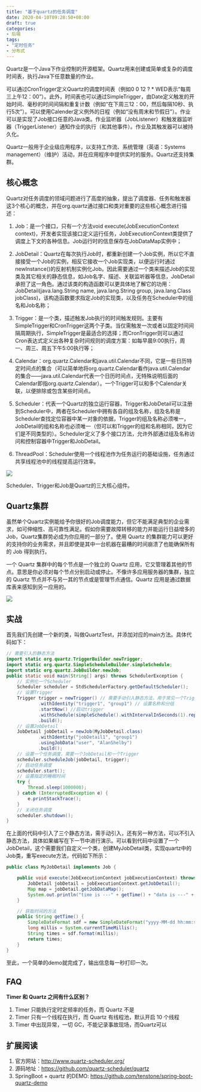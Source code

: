 ```yaml
---
title: "基于quartz的任务调度"
date: 2020-04-10T09:28:50+08:00
draft: true
categories:
- 后端
tags:
- "定时任务"
- 分布式
---
```


Quartz是一个Java下作业控制的开源框架。Quartz用来创建或简单或复杂的调度时间表，执行Java下任意数量的作业。

可以通过CronTrigger定义Quartz的调度时间表（例如0 0 12 ? * WED表示“每周三上午12：00”）。此外，时间表也可以通过SimpleTrigger，由Date定义触发的开始时间、毫秒的时间间隔和重复计数（例如“在下周三12：00，然后每隔10秒、执行5次”）。可以使用Calender定义例外的日程（例如“没有周末和节假日”）。作业可以是实现了Job接口任意的Java类。作业监听器（JobListener）和触发器监听器（TriggerListener）通知作业的执行（和其他事件）。作业及其触发器可以被持久化。

Quartz一般用于企业级应用程序，以支持工作流、系统管理（英语：Systems management）（维护）活动，并在应用程序中提供实时的服务。Quartz还支持集群。

<!--more-->

## 核心概念

Quartz对任务调度的领域问题进行了高度的抽象，提出了调度器、任务和触发器这3个核心的概念，并在org.quartz通过接口和类对重要的这些核心概念进行描述：

1. Job：是一个接口，只有一个方法void execute(JobExecutionContext context)，开发者实现该接口定义运行任务，JobExecutionContext类提供了调度上下文的各种信息。Job运行时的信息保存在JobDataMap实例中；

1. JobDetail：Quartz在每次执行Job时，都重新创建一个Job实例，所以它不直接接受一个Job的实例，相反它接收一个Job实现类，以便运行时通过newInstance()的反射机制实例化Job。因此需要通过一个类来描述Job的实现类及其它相关的静态信息，如Job名字、描述、关联监听器等信息，JobDetail承担了这一角色。通过该类的构造函数可以更具体地了解它的功用：JobDetail(java.lang.String name, java.lang.String group, java.lang.Class jobClass)，该构造函数要求指定Job的实现类，以及任务在Scheduler中的组名和Job名称；

1. Trigger：是一个类，描述触发Job执行的时间触发规则。主要有SimpleTrigger和CronTrigger这两个子类。当仅需触发一次或者以固定时间间隔周期执行，SimpleTrigger是最适合的选择；而CronTrigger则可以通过Cron表达式定义出各种复杂时间规则的调度方案：如每早晨9:00执行，周一、周三、周五下午5:00执行等；

1. Calendar：org.quartz.Calendar和java.util.Calendar不同，它是一些日历特定时间点的集合（可以简单地将org.quartz.Calendar看作java.util.Calendar的集合——java.util.Calendar代表一个日历时间点，无特殊说明后面的Calendar即指org.quartz.Calendar）。一个Trigger可以和多个Calendar关联，以便排除或包含某些时间点。

1. Scheduler：代表一个Quartz的独立运行容器，Trigger和JobDetail可以注册到Scheduler中，两者在Scheduler中拥有各自的组及名称，组及名称是Scheduler查找定位容器中某一对象的依据，Trigger的组及名称必须唯一，JobDetail的组和名称也必须唯一（但可以和Trigger的组和名称相同，因为它们是不同类型的）。Scheduler定义了多个接口方法，允许外部通过组及名称访问和控制容器中Trigger和JobDetail。
   
1. ThreadPool：Scheduler使用一个线程池作为任务运行的基础设施，任务通过共享线程池中的线程提高运行效率。

![](/images/posts/2020/quartz.png)

Scheduler、Trigger和Job是Quartz的三大核心组件。

## Quartz集群

虽然单个Quartz实例能给予你很好的Job调度能力，但它不能满足典型的企业需求，如可伸缩性、高可靠性满足。假如你需要故障转移的能力并能运行日益增多的 Job，Quartz集群势必成为你应用的一部分了。使用 Quartz 的集群能力可以更好的支持你的业务需求，并且即使是其中一台机器在最糟的时间崩溃了也能确保所有的 Job 得到执行。

一个 Quartz 集群中的每个节点是一个独立的 Quartz 应用，它又管理着其他的节点。意思是你必须对每个节点分别启动或停止。不像许多应用服务器的集群，独立的 Quartz 节点并不与另一其的节点或是管理节点通信。Quartz 应用是通过数据库表来感知到另一应用的。

![](/images/posts/2020/quartz-distributed.webp)

## 实战

首先我们先创建一个新的类，叫做QuartzTest，并添加对应的main方法。具体代码如下：

```Java
// 需要引入的静态方法
import static org.quartz.TriggerBuilder.newTrigger;
import static org.quartz.SimpleScheduleBuilder.simpleSchedule;
import static org.quartz.JobBuilder.newJob;
public static void main(String[] args) throws SchedulerException {
    // 实例化一个Scheduler
    Scheduler scheduler = StdSchedulerFactory.getDefaultScheduler();
    // 设置Trigger
    Trigger trigger = newTrigger() // 需要手动引入静态方法，用于常见一个Trigger
            .withIdentity("trigger1", "group1") // 设置名称和分组
            .startNow() //启动trigger
            .withSchedule(simpleSchedule().withIntervalInSeconds(1).repeatForever()) // 设置任务调度的类型、时间间隔和持续触发
            .build();
    // 设置JobDetail
    JobDetail jobDetail = newJob(MyJobDetail.class)
            .withIdentity("jobDetail1", "group1")
            .usingJobData("user", "AlanShelby")
            .build();
    // 设置一个任务调度，需要一个JobDetail和一个Trigger
    scheduler.scheduleJob(jobDetail, trigger);
    // 启动任务调度
    scheduler.start();
    // 设置指定的睡眠时间
    try {
        Thread.sleep(1000000);
    } catch (InterruptedException e) {
        e.printStackTrace();
    }
    // 关闭任务调度
    scheduler.shutdown();
}
```
在上面的代码中引入了三个静态方法，需手动引入，还有另一种方法，可以不引入静态方法，具体如果编写在下一节中进行演示。可以看到代码中设置了一个JobDetail，这个需要我们自定义一个类，创建MyJobDetail类，实现quartz中的Job类，重写execute方法，代码如下所示：
   
```Java
public class MyJobDetail implements Job {

    public void execute(JobExecutionContext jobExecutionContext) throws JobExecutionException {
        JobDetail jobDetail = jobExecutionContext.getJobDetail();
        Map map = jobDetail.getJobDataMap();
        System.out.println("time is ---" + getTime() + "data is ---" + map.get("user"));
    }

    // 获取时间的方法
    public String getTime() {
        SimpleDateFormat sdf = new SimpleDateFormat("yyyy-MM-dd hh:mm:ss SSS");
        long millis = System.currentTimeMillis();
        String times = sdf.format(millis);
        return times;
    }
}
```
至此，一个简单的demo就完成了，输出信息每一秒打印一次。

## FAQ

**Timer 和 Quartz 之间有什么区别？**

1. Timer 只能执行定时定频率的任务，而 Quartz 不是
1. Timer 只有一个线程在执行，而 Quartz 有线程池，默认开启 10 个线程
1. Timer 中出现异常，一切 GC，不能记录事故现场，而Quartz可以

## 扩展阅读

1. 官方网站：http://www.quartz-scheduler.org/
1. 源码地址：https://github.com/quartz-scheduler/quartz
1. SpringBoot + quartz 的DEMO: https://github.com/tenstone/spring-boot-quartz-demo